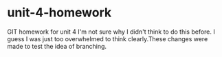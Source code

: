 # unit-4-homework
GIT homework for unit 4
I'm not sure why I didn't think to do this before. I guess I was just too overwhelmed to think clearly.These changes were made to test the idea of branching.

